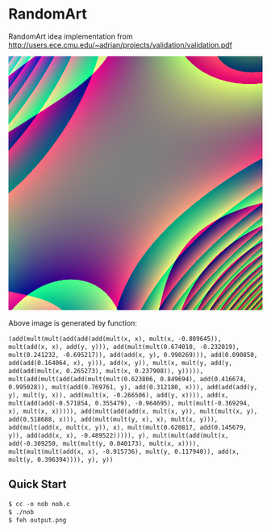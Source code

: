 # RandomArt

RandomArt idea implementation from http://users.ece.cmu.edu/~adrian/projects/validation/validation.pdf

![thumbnail](thumbnail.png)

Above image is generated by function:

```
(add(mult(mult(add(add(add(mult(x, x), mult(x, -0.809645)), mult(add(x, x), add(y, y))), add(mult(mult(0.674010, -0.232019), mult(0.241232, -0.695217)), add(add(x, y), 0.990269))), add(0.090850, add(add(0.164064, x), y))), add(x, y)), mult(x, mult(y, add(y, add(add(mult(x, 0.265273), mult(x, 0.237908)), y))))), mult(add(mult(add(add(mult(mult(0.623806, 0.849694), add(0.416674, 0.995028)), mult(add(0.769761, y), add(0.312180, x))), add(add(add(y, y), mult(y, x)), add(mult(x, -0.266506), add(y, x)))), add(x, mult(add(add(-0.571854, 0.355479), -0.964695), mult(mult(-0.369294, x), mult(x, x))))), add(mult(add(add(x, mult(x, y)), mult(mult(x, y), add(0.518688, x))), add(mult(mult(y, x), x), mult(x, y))), add(mult(add(x, mult(x, y)), x), mult(mult(0.620817, add(0.145679, y)), add(add(x, x), -0.489522))))), y), mult(mult(add(mult(x, add(-0.309250, mult(mult(y, 0.040173), mult(x, x)))), mult(mult(mult(add(x, x), -0.915736), mult(y, 0.117940)), add(x, mult(y, 0.396394)))), y), y))
```

## Quick Start

```console
$ cc -o nob nob.c
$ ./nob
$ feh output.png
```
